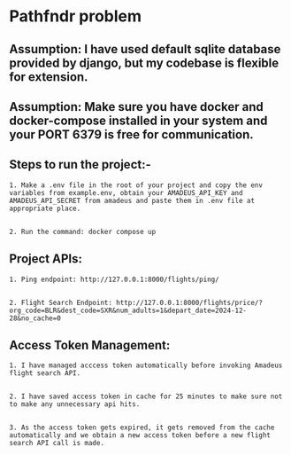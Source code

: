 # Pathfndr problem


## Assumption: I have used default sqlite database provided by django, but my codebase is flexible for extension.


## Assumption: Make sure you have docker and docker-compose installed in your system and your PORT 6379 is free for communication.


## Steps to run the project:-


    1. Make a .env file in the root of your project and copy the env variables from example.env, obtain your AMADEUS_API_KEY and 
    AMADEUS_API_SECRET from amadeus and paste them in .env file at appropriate place.


    2. Run the command: docker compose up


## Project APIs:


    1. Ping endpoint: http://127.0.0.1:8000/flights/ping/


    2. Flight Search Endpoint: http://127.0.0.1:8000/flights/price/?org_code=BLR&dest_code=SXR&num_adults=1&depart_date=2024-12-28&no_cache=0


## Access Token Management:


    1. I have managed acccess token automatically before invoking Amadeus flight search API.


    2. I have saved access token in cache for 25 minutes to make sure not to make any unnecessary api hits.

    
    3. As the access token gets expired, it gets removed from the cache automatically and we obtain a new access token before a new flight search API call is made.
